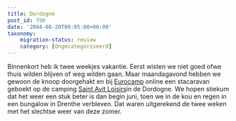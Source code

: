 ```yaml
---
title: Dordogne
post_id: 790
date: '2004-08-20T09:05:00+00:00'
taxonomy:
    migration-status: review
    category: [Ongecategoriseerd]
---
```

Binnenkort heb ik twee weekjes vakantie. Eerst wisten we niet goed ofwe thuis wilden blijven of weg wilden gaan. Maar maandagavond hebben we gewoon de knoop doorgehakt en bij [Eurocamp](https://web.archive.org/web/20050207104934/http://www.eurocamp.nl/) online een stacaravan geboekt op de camping [Saint Avit Loisirs](https://web.archive.org/web/20050207104934/http://www.saint-avit-loisirs.com/)in de Dordogne. We hopen stiekum dat het weer een stuk beter is dan begin juni, toen we in de kou en regen in een bungalow in Drenthe verbleven. Dat waren uitgerekend de twee weken met het slechtse weer van deze zomer.